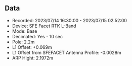 ## Data
- Recorded: 2023/07/14  16:30:00 - 2023/07/15  02:52:00
- Device: SFE Facet RTK L-Band
- Mode: Base
- Decimated: Yes - 10 sec
- Pole: 2.2m
- L1 Offset: +0.069m
- L1 Offset from SFEFACET Antenna Profile: -0.0028m
- ARP Hight: 2.1972m
